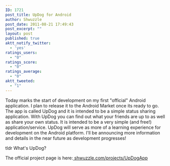 ```yaml
---
ID: 1721
post_title: UpDog for Android
author: Shwuzzle
post_date: 2011-08-21 17:49:43
post_excerpt: ""
layout: post
published: true
aktt_notify_twitter:
  - 'yes'
ratings_users:
  - "0"
ratings_score:
  - "0"
ratings_average:
  - "0"
aktt_tweeted:
  - "1"
---
```

Today marks the start of development on my first "official" Android application. I plan to release it to the Android Market once its ready to go. The app is called UpDog and it is intended to be a simple status sharing application. With UpDog you can find out what your friends are up to as well as share your own status. It is intended to be a very simple (and free!) application/service. UpDog will serve as more of a learning experience for development on the Android platform. I'll be announcing more information and details in the near future as development progresses!

tldr What's UpDog?

The official project page is here:<a href="http://shwuzzle.com/projects/UpDogApp"> shwuzzle.com/projects/UpDogApp</a>
